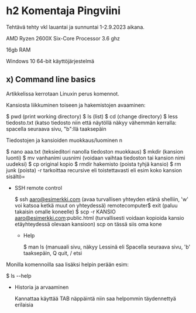 # h2 Komentaja Pingviini

Tehtävä tehty vkl lauantai ja sunnuntai 1-2.9.2023 aikana.

AMD Ryzen 2600X Six-Core Processor 3.6 ghz

16gb RAM

Windows 10 64-bit käyttöjärjestelmä

## x) Command line basics

Artikkelissa kerrotaan Linuxin perus komennot.

Kansiosta liikkuminen toiseen ja hakemistojen avaaminen:

$ pwd (print working directory)
$ ls (list)
$ cd (change directory) 
$ less tiedosto.txt (katso tiedosto niin että näytöllä näkyy vähemmän kerralla: spacella seuraava sivu, "b":llä taaksepäin
  
Tiedostojen ja kansioiden muokkaus/luominen n

$ nano aaa.txt (teksieditori nanolla tiedoston muokkaus)
$ mkdir (kansion luonti)
$ mv vanhanimi uusnimi (voidaan vaihtaa tiedoston tai kansion nimi uudeksi)
$ cp original kopio 
$ rmdir hakemisto (poista tyhjä kansio)
$ rm junk (poista)
-r tarkoittaa recursive eli toistettavasti eli esim koko kansion sisältö=

- SSH remote control

  $ ssh aaro@esimerkki.com (avaa turvallisen yhteyden etänä shelliin, 'w' voi katsoa ketkä muut on yhteydessä)
  remotecomputer$ exit (paluu takaisin omalle koneelle)
  $ scp -r KANSIO aaro@esimerkki.com:public.html (turvallisesti voidaan kopioida kansio etäyhteydessä olevaan kansioon) scp on tässä siis oma kone

  - Help
 
    $ man ls (manuaali sivu, näkyy Lessinä eli Spacella seuraava sivu, 'b' taaksepäin, Q quit, / etsi
    
Monilla komennoilla saa lisäksi helpin perään esim:

   $ ls --help

- Historia ja arvaaminen

  Kannattaa käyttää TAB näppäintä niin saa helpommin täydennettyä erilaisia 
